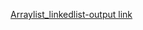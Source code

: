 [Arraylist_linkedlist-output link](https://github.com/Divyaprabhu784/Divya-java/blob/main/arraylist_linkedlist.png)
